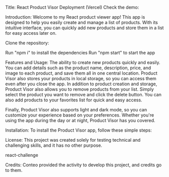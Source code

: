 Title: React Product Visor
Deployment (Vercel)
Check the demo: 

Introduction:
Welcome to my React product viewer app! This app is designed to help you easily create and manage a list of products. With its intuitive interface, you can quickly add new products and store them in a list for easy access later on.

Clone the repository:

Run "npm i" to install the dependencies
Run "npm start" to start the app

Features and Usage:
The ability to create new products quickly and easily. You can add details such as the product name, description, price, and image to each product, and save them all in one central location. Product Visor also stores your products in local storage, so you can access them even after you close the app.
In addition to product creation and storage, Product Visor also allows you to remove products from your list. Simply select the product you want to remove and click the delete button. You can also add products to your favorites list for quick and easy access.

Finally, Product Visor also supports light and dark mode, so you can customize your experience based on your preferences. Whether you're using the app during the day or at night, Product Visor has you covered.

Installation:
To install the Product Visor app, follow these simple steps:




License:
This project was created solely for testing technical and challenging skills, and it has no other purpose.



react-challenge

Credits:
Conteo provided the activity to develop this project, and credits go to them.